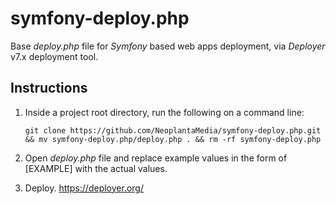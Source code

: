 # symfony-deploy.php

Base _deploy.php_ file for _Symfony_ based web apps deployment, via _Deployer_ v7.x deployment tool.

## Instructions

1.  Inside a project root directory, run the following on a command line:

        git clone https://github.com/NeoplantaMedia/symfony-deploy.php.git && mv symfony-deploy.php/deploy.php . && rm -rf symfony-deploy.php

2.  Open _deploy.php_ file and replace example values in the form of [EXAMPLE] with the actual values.
3.  Deploy. https://deployer.org/
